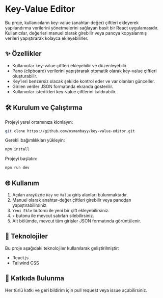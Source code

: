 # Key-Value Editor

Bu proje, kullanıcıların key-value (anahtar-değer) çiftleri ekleyerek yapılandırma verilerini yönetmelerini sağlayan basit bir React uygulamasıdır. Kullanıcılar, değerleri manuel olarak girebilir veya panoya kopyalanmış verileri yapıştırarak kolayca ekleyebilirler.

## ✨ Özellikler
- Kullanıcılar key-value çiftleri ekleyebilir ve düzenleyebilir.
- Pano (clipboard) verilerini yapıştırarak otomatik olarak key-value çiftleri oluşturabilir.
- Key'leri benzersiz olacak şekilde kontrol eder ve var olanları günceller.
- Girilen veriler JSON formatında ekranda gösterilir.
- Kullanıcılar istedikleri key-value çiftlerini kaldırabilir.

## 🛠 Kurulum ve Çalıştırma

Projeyi yerel ortamınıza klonlayın:
```sh
git clone https://github.com/osmanbayy/key-value-editor.git
```

Gerekli bağımlılıkları yükleyin:
```sh
npm install
```

Projeyi başlatın:
```sh
npm run dev
```

## 🌐 Kullanım
1. Açılan arayüzde `Key` ve `Value` giriş alanları bulunmaktadır.
2. Manuel olarak anahtar-değer çiftleri girebilir veya panodan yapıştırabilirsiniz.
3. `Yeni Ekle` butonu ile yeni bir çift ekleyebilirsiniz.
4. `×` butonu ile mevcut satırları silebilirsiniz.
5. Alt bölümde, mevcut tüm girişler JSON formatında görüntülenir.

## 🔧 Teknolojiler
Bu proje aşağıdaki teknolojiler kullanılarak geliştirilmiştir:
- React.js
- Tailwind CSS

## 🌟 Katkıda Bulunma
Her türlü katkı ve geri bildirim için pull request veya issue açabilirsiniz.
